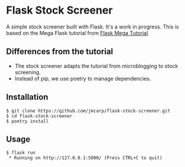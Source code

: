 # Flask Stock Screener

A simple stock screener built with Flask. It's a work in progress. This is based on the Mega Flask tutorial from [Flask Mega Tutorial](https://github.com/miguelgrinberg/mega-flask-tutorial).

## Differences from the tutorial

- The stock screener adapts the tutorial from microblogging to stock screening.
- Instead of pip, we use poetry to manage dependencies.

## Installation

```
$ git clone https://github.com/jmcarp/flask-stock-screener.git
$ cd flask-stock-screener
$ poetry install    
```

## Usage

```
$ flask run
 * Running on http://127.0.0.1:5000/ (Press CTRL+C to quit)